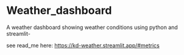 ﻿# Weather_dashboard

A weather dashboard showing weather conditions using python and streamlit-

see read_me here: https://kd-weather.streamlit.app/#metrics
